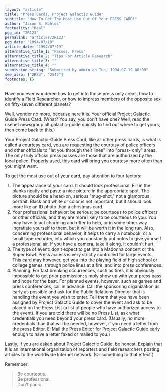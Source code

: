 ```yaml
---
layout: "article"
title: "Press Cards, Project Galactic Guide"
subtitle: "How To Get The Most Use Out Of Your PRESS CARD!"
author: "Jason S. Kohles"
factuality: "Real"
pgg_id: "2R123"
permalink: "articles/2R123"
pgg_date: "1994/07/19"
article_date: "1994/07/19"
alternative_title_1: "Passes, Press"
alternative_title_2: "Tips For Article Research"
alternative_title_3: ""
alternative_title_4: ""
submission_string: "Submitted by admin on Tue, 1994-07-19 00:00"
see_also: ["2R83", "2S43"]
footnotes: {}
---
```

<div>
<p>Have you ever wondered how to get into those press only areas, how to identify a Field Researcher, or how to impress members of the opposite sex on fifty-seven different planets?</p>
<p>Well, wonder no more, because here it is. Your official Project Galactic Guide Press Card. (What? You say, you don't have one? Well, read the usenet newsgroup alt.galactic-guide quickly to find out where to get yours, then come back to this.)</p>
<p>Your Project Galactic-Guide Press Card, like all other press cards, is what is called a courtesy card, you are requesting the courtesy of police officers and other officials to "let you through their lines" into "press- only" areas. The only truly official press passes are those that are authorized by the local police. Properly used, this card will bring you courtesy more often than you might want.</p>
<p>To get the most use out of your card, pay attention to four factors:</p>
<ol>
<li value="1">The appearance of your card. It should look professional. Fill in the blanks neatly and paste a nice picture in the appropriate spot. The picture should be a head-on, serious "mug-shot," not a glamorous portrait. Black and white or color is not important, but it should look more like an ID photo than a christmas card.</li>
<li value="2">Your professional behavior: be serious; be courteous to police officers or other officials, and they are more likely to be courteous to you. You may have to act charming and offer to help, or in some other way ingratiate yourself to them, but it will be worth it in the long run. Also, concerning professional behavior, it helps to carry a notebook, or a small tape recorder, into which you constantly put notes to give yourself a professional air. If you have a camera, take it along, it couldn't hurt.</li>
<li value="3">The type of event: don't expect to get into a Madonna concert or the Super Bowl. Press access is very strictly controlled for large events. This card may however, get you into the playing field of high school or college games, through police lines at a fire, and into press conferences.</li>
<li value="4">Planning. For fast breaking occurrences, such as fires, it is obviously impossible to get prior permission; simply show up with your press pass and hope for the best. For planned events, however, such as games and press conferences, call in advance. Call the sponsoring organization as early as possible and ask for the Public Relations Director that is handling the event you wish to enter. Tell them that you have been assigned by Project Galactic Guide to cover the event and ask to be placed on the Press List (a list of people who have authorized access to the event). If you are told there will be no Press List, ask what credentials you need beyond your press card. (Usually, no more credentials than that will be needed, however, if you need a letter from the press Editor, E-Mail the Press Editor for Project Galactic Guide early enough to have a letter faxed or mailed to you.)</li>
</ol>
<p>Lastly, if you are asked about Project Galactic Guide, be honest. Explain that it is an international organization of reporters and field researchers posting articles to the worldwide Internet network. (Or something to that effect.)</p>
<p>Remember:</p>
<blockquote>Be courteous.<br>
Be professional.<br>
Don't panic.</blockquote>
</div>
